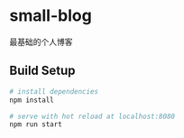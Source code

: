 # small-blog
最基础的个人博客

## Build Setup

``` bash
# install dependencies
npm install

# serve with hot reload at localhost:8080
npm run start
